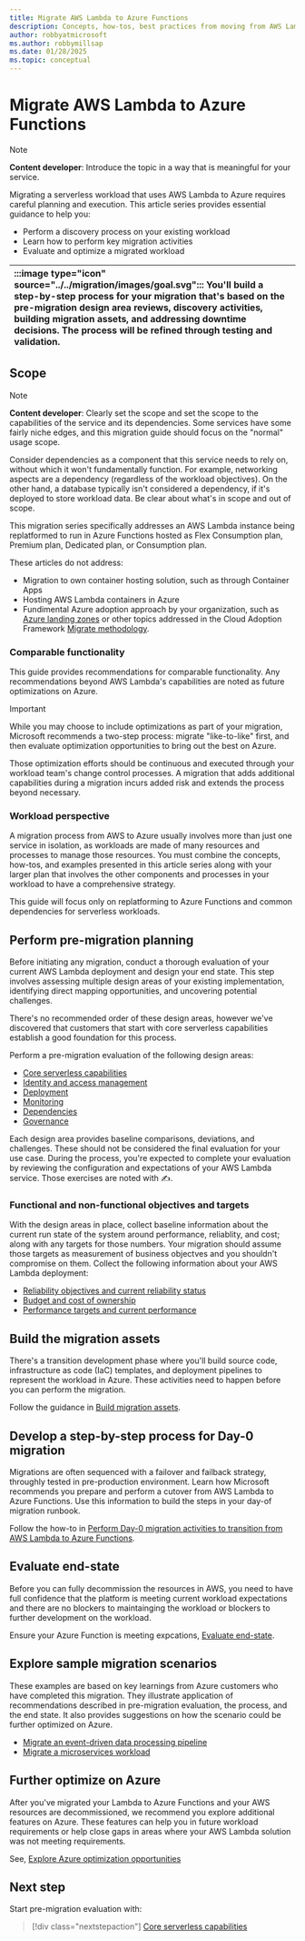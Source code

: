 ```yaml
---
title: Migrate AWS Lambda to Azure Functions
description: Concepts, how-tos, best practices from moving from AWS Lambda to Azure Functions.
author: robbyatmicrosoft
ms.author: robbymillsap
ms.date: 01/28/2025
ms.topic: conceptual
---
```


# Migrate AWS Lambda to Azure Functions

> [!NOTE]
> **Content developer**: Introduce the topic in a way that is meaningful for your service.

Migrating a serverless workload that uses AWS Lambda to Azure requires careful planning and execution. This article series provides essential guidance to help you:

- Perform a discovery process on your existing workload
- Learn how to perform key migration activities
- Evaluate and optimize a migrated workload

| :::image type="icon" source="../../migration/images/goal.svg"::: You'll build a step-by-step process for your migration that's based on the pre-migration design area reviews, discovery activities, building migration assets, and addressing downtime decisions. The process will be refined through testing and validation. |
| :-- |

## Scope

> [!NOTE]
> **Content developer**: Clearly set the scope and set the scope to the capabilities of the service and its dependencies. Some services have some fairly niche edges, and this migration guide should focus on the "normal" usage scope. 
>
> Consider dependencies as a component that this service needs to rely on, without which it won't fundamentally function. For example, networking aspects are a dependency (regardless of the workload objectives). On the other hand, a database typically isn't considered a dependency, if it's deployed to store workload data. Be clear about what's in scope and out of scope.

This migration series specifically addresses an AWS Lambda instance being replatformed to run in Azure Functions hosted as Flex Consumption plan, Premium plan, Dedicated plan, or Consumption plan.

These articles do not address:

- Migration to own container hosting solution, such as through Container Apps
- Hosting AWS Lambda containers in Azure
- Fundimental Azure adoption approach by your organization, such as [Azure landing zones](/azure/cloud-adoption-framework/ready/landing-zone/) or other topics addressed in the Cloud Adoption Framework [Migrate methodology](/azure/cloud-adoption-framework/migrate/).

### Comparable functionality

This guide provides recommendations for comparable functionality. Any recommendations beyond AWS Lambda's capabilities are noted as future optimizations on Azure.

> [!IMPORTANT]
> While you may choose to include optimizations as part of your migration, Microsoft recommends a two-step process: migrate "like-to-like" first, and then evaluate optimization opportunities to bring out the best on Azure. 
>
> Those optimization efforts should be continuous and executed through your workload team's change control processes. A migration that adds additional capabilities during a migration incurs added risk and extends the process beyond necessary.

### Workload perspective

A migration process from AWS to Azure usually involves more than just one service in isolation, as workloads are made of many resources and processes to manage those resources. You must combine the concepts, how-tos, and examples presented in this article series along with your larger plan that involves the other components and processes in your workload to have a comprehensive strategy. 

This guide will focus only on replatforming to Azure Functions and common dependencies for serverless workloads.

## Perform pre-migration planning

Before initiating any migration, conduct a thorough evaluation of your current AWS Lambda deployment and design your end state. This step involves assessing multiple design areas of your existing implementation, identifying direct mapping opportunities, and uncovering potential challenges. 

There's no recommended order of these design areas, however we've discovered that customers that start with core serverless capabilities establish a good foundation for this process.

Perform a pre-migration evaluation of the following design areas:

- [Core serverless capabilities](./capabilities.md)
- [Identity and access management](./identity-access-management.md)
- [Deployment](./deployment.md)
- [Monitoring](./monitoring.md)
- [Dependencies](./dependencies.md)
- [Governance](./governance.md)

Each design area provides baseline comparisons, deviations, and challenges. These should not be considered the final evaluation for your use case. During the process, you're expected to complete your evaluation by reviewing the configuration and expectations of your AWS Lambda service. Those exercises are noted with &#9997;.

### Functional and non-functional objectives and targets

With the design areas in place, collect baseline information about the current run state of the system around performance, reliablity, and cost; along with any targets for those numbers. Your migration should assume those targets as measurement of business objectves and you shouldn't compromise on them. Collect the following information about your AWS Lambda deployment:

- [Reliability objectives and current reliability status](./function-placeholder.md)
- [Budget and cost of ownership](./function-placeholder.md)
- [Performance targets and current performance](./function-placeholder.md)


## Build the migration assets

There's a transition development phase where you'll build source code, infrastructure as code (IaC) templates, and deployment pipelines to represent the workload in Azure. These activities need to happen before you can perform the migration.

Follow the guidance in [Build migration assets](./build-migration-assets.md).

## Develop a step-by-step process for Day-0 migration

Migrations are often sequenced with a failover and failback strategy, throughly tested in pre-production environment. Learn how Microsoft recommends you prepare and perform a cutover from AWS Lambda to Azure Functions. Use this information to build the steps in your day-of migration runbook.

Follow the how-to in [Perform Day-0 migration activities to transition from AWS Lambda to Azure Functions](./perform-migration.md).

## Evaluate end-state

Before you can fully decommission the resources in AWS, you need to have full confidence that the platform is meeting current workload expectations and there are no blockers to maintainging the workload or blockers to further development on the workload.

Ensure your Azure Function is meeting expcations, [Evaluate end-state](./post-migration-checklist.md).

## Explore sample migration scenarios

These examples are based on key learnings from Azure customers who have completed this migration. They illustrate application of recommendations described in pre-migration evaluation, the process, and the end state.  It also provides suggestions on how the scenario could be further optimized on Azure.

- [Migrate an event-driven data processing pipeline](./function-placeholder.md)
- [Migrate a microservices workload](./function-placeholder.md)

## Further optimize on Azure

After you've migrated your Lambda to Azure Functions and your AWS resources are decommissioned, we recommend you explore additional features on Azure. These features can help you in future workload requirements or help close gaps in areas where your AWS Lambda solution was not meeting requirements.

See, [Explore Azure optimization opportunities](./function-placeholder.md)

## Next step


Start pre-migration evaluation with:

> [!div class="nextstepaction"]
> [Core serverless capabilities](./capabilities.md)
